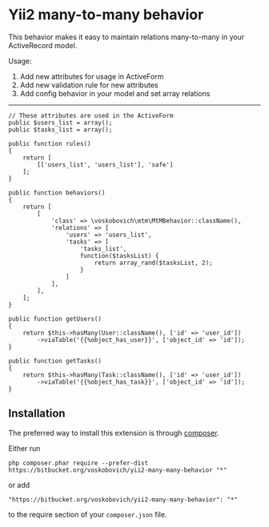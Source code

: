 Yii2 many-to-many behavior
===================
This behavior makes it easy to maintain relations many-to-many in your ActiveRecord model.

Usage:
1. Add new attributes for usage in ActiveForm
2. Add new validation rule for new attributes
3. Add config behavior in your model and set array relations
------------
```
// These attributes are used in the ActiveForm
public $users_list = array();
public $tasks_list = array();

public function rules()
{
    return [
        [['users_list', 'users_list'], 'safe']
    ];
}

public function behaviors()
{
    return [
        [
            'class' => \voskobovich\mtm\MtMBehavior::className(),
            'relations' => [
                'users' => 'users_list',
                'tasks' => [
                    'tasks_list',
                    function($tasksList) {
                        return array_rand($tasksList, 2);
                    }
                ]
            ],
        ],
    ];
}

public function getUsers()
{
    return $this->hasMany(User::className(), ['id' => 'user_id'])
        ->viaTable('{{%object_has_user}}', ['object_id' => 'id']);
}

public function getTasks()
{
    return $this->hasMany(Task::className(), ['id' => 'user_id'])
        ->viaTable('{{%object_has_task}}', ['object_id' => 'id']);
}
```

Installation
------------

The preferred way to install this extension is through [composer](http://getcomposer.org/download/).

Either run

```
php composer.phar require --prefer-dist https://bitbucket.org/voskobovich/yii2-many-many-behavior "*"
```

or add

```
"https://bitbucket.org/voskobovich/yii2-many-many-behavior": "*"
```

to the require section of your `composer.json` file.
